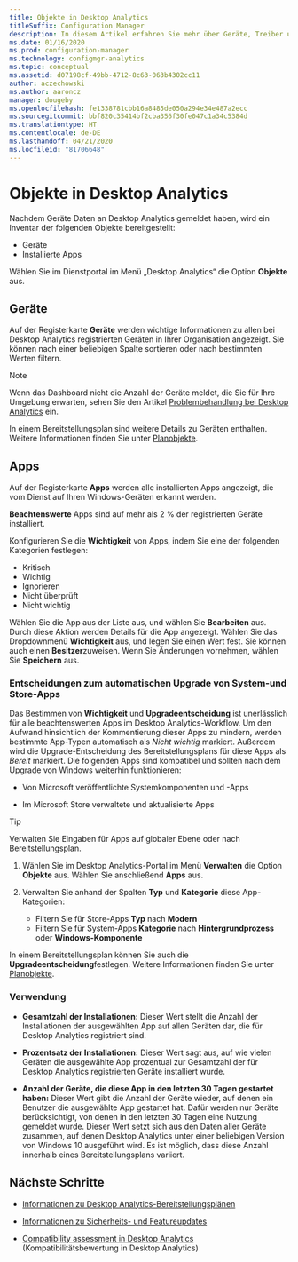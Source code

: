 ```yaml
---
title: Objekte in Desktop Analytics
titleSuffix: Configuration Manager
description: In diesem Artikel erfahren Sie mehr über Geräte, Treiber und Apps in Desktop Analytics.
ms.date: 01/16/2020
ms.prod: configuration-manager
ms.technology: configmgr-analytics
ms.topic: conceptual
ms.assetid: d07198cf-49bb-4712-8c63-063b4302cc11
author: aczechowski
ms.author: aaroncz
manager: dougeby
ms.openlocfilehash: fe1338781cbb16a8485de050a294e34e487a2ecc
ms.sourcegitcommit: bbf820c35414bf2cba356f30fe047c1a34c5384d
ms.translationtype: HT
ms.contentlocale: de-DE
ms.lasthandoff: 04/21/2020
ms.locfileid: "81706648"
---
```

# <a name="assets-in-desktop-analytics"></a>Objekte in Desktop Analytics

Nachdem Geräte Daten an Desktop Analytics gemeldet haben, wird ein Inventar der folgenden Objekte bereitgestellt:

- Geräte
- Installierte Apps  

Wählen Sie im Dienstportal im Menü „Desktop Analytics“ die Option **Objekte** aus.

## <a name="devices"></a>Geräte

Auf der Registerkarte **Geräte** werden wichtige Informationen zu allen bei Desktop Analytics registrierten Geräten in Ihrer Organisation angezeigt. Sie können nach einer beliebigen Spalte sortieren oder nach bestimmten Werten filtern.

> [!NOTE]  
> Wenn das Dashboard nicht die Anzahl der Geräte meldet, die Sie für Ihre Umgebung erwarten, sehen Sie den Artikel [Problembehandlung bei Desktop Analytics](troubleshooting.md) ein.  

In einem Bereitstellungsplan sind weitere Details zu Geräten enthalten. Weitere Informationen finden Sie unter [Planobjekte](about-deployment-plans.md#plan-assets).

## <a name="apps"></a>Apps

Auf der Registerkarte **Apps** werden alle installierten Apps angezeigt, die vom Dienst auf Ihren Windows-Geräten erkannt werden.

**Beachtenswerte** Apps sind auf mehr als 2 % der registrierten Geräte installiert.

Konfigurieren Sie die **Wichtigkeit** von Apps, indem Sie eine der folgenden Kategorien festlegen:

- Kritisch
- Wichtig
- Ignorieren
- Nicht überprüft
- Nicht wichtig<!-- 3587232 -->

Wählen Sie die App aus der Liste aus, und wählen Sie **Bearbeiten** aus. Durch diese Aktion werden Details für die App angezeigt. Wählen Sie das Dropdownmenü **Wichtigkeit** aus, und legen Sie einen Wert fest. Sie können auch einen **Besitzer**zuweisen. Wenn Sie Änderungen vornehmen, wählen Sie **Speichern** aus.

### <a name="automatic-upgrade-decision-of-system-and-store-apps"></a><a name="bkmk_plan-autoapp" /> Entscheidungen zum automatischen Upgrade von System-und Store-Apps

<!-- 3587232 -->
Das Bestimmen von **Wichtigkeit** und **Upgradeentscheidung** ist unerlässlich für alle beachtenswerten Apps im Desktop Analytics-Workflow. Um den Aufwand hinsichtlich der Kommentierung dieser Apps zu mindern, werden bestimmte App-Typen automatisch als *Nicht wichtig* markiert. Außerdem wird die Upgrade-Entscheidung des Bereitstellungsplans für diese Apps als *Bereit* markiert. Die folgenden Apps sind kompatibel und sollten nach dem Upgrade von Windows weiterhin funktionieren:

- Von Microsoft veröffentlichte Systemkomponenten und -Apps

- Im Microsoft Store verwaltete und aktualisierte Apps

> [!TIP]
> Verwalten Sie Eingaben für Apps auf globaler Ebene oder nach Bereitstellungsplan.
>
> 1. Wählen Sie im Desktop Analytics-Portal im Menü **Verwalten** die Option **Objekte** aus. Wählen Sie anschließend **Apps** aus.
>
> 2. Verwalten Sie anhand der Spalten **Typ** und **Kategorie** diese App-Kategorien:
>
>    - Filtern Sie für Store-Apps **Typ** nach **Modern**
>    - Filtern Sie für System-Apps **Kategorie** nach **Hintergrundprozess** oder **Windows-Komponente**

In einem Bereitstellungsplan können Sie auch die **Upgradeentscheidung**festlegen. Weitere Informationen finden Sie unter [Planobjekte](about-deployment-plans.md#plan-assets).

### <a name="usage"></a>Verwendung

<!-- 5533890 -->

- **Gesamtzahl der Installationen:** Dieser Wert stellt die Anzahl der Installationen der ausgewählten App auf allen Geräten dar, die für Desktop Analytics registriert sind.

- **Prozentsatz der Installationen:** Dieser Wert sagt aus, auf wie vielen Geräten die ausgewählte App prozentual zur Gesamtzahl der für Desktop Analytics registrierten Geräte installiert wurde.

- **Anzahl der Geräte, die diese App in den letzten 30 Tagen gestartet haben:** Dieser Wert gibt die Anzahl der Geräte wieder, auf denen ein Benutzer die ausgewählte App gestartet hat. Dafür werden nur Geräte berücksichtigt, von denen in den letzten 30 Tagen eine Nutzung gemeldet wurde. Dieser Wert setzt sich aus den Daten aller Geräte zusammen, auf denen Desktop Analytics unter einer beliebigen Version von Windows 10 ausgeführt wird. Es ist möglich, dass diese Anzahl innerhalb eines Bereitstellungsplans variiert.

## <a name="next-steps"></a>Nächste Schritte

- [Informationen zu Desktop Analytics-Bereitstellungsplänen](about-deployment-plans.md)  

- [Informationen zu Sicherheits- und Featureupdates](about-updates.md)  

- [Compatibility assessment in Desktop Analytics](compat-assessment.md) (Kompatibilitätsbewertung in Desktop Analytics)  
